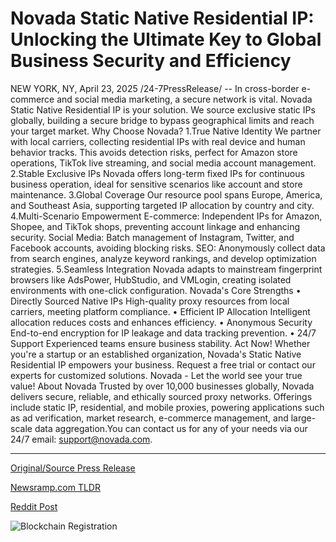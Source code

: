 # Novada Static Native Residential IP: Unlocking the Ultimate Key to Global Business Security and Efficiency

NEW YORK, NY, April 23, 2025 /24-7PressRelease/ -- In cross-border e-commerce and social media marketing, a secure network is vital. Novada Static Native Residential IP is your solution. We source exclusive static IPs globally, building a secure bridge to bypass geographical limits and reach your target market.  Why Choose Novada?  1.True Native Identity We partner with local carriers, collecting residential IPs with real device and human behavior tracks. This avoids detection risks, perfect for Amazon store operations, TikTok live streaming, and social media account management.  2.Stable Exclusive IPs Novada offers long-term fixed IPs for continuous business operation, ideal for sensitive scenarios like account and store maintenance.  3.Global Coverage Our resource pool spans Europe, America, and Southeast Asia, supporting targeted IP allocation by country and city.  4.Multi-Scenario Empowerment E-commerce: Independent IPs for Amazon, Shopee, and TikTok shops, preventing account linkage and enhancing security. Social Media: Batch management of Instagram, Twitter, and Facebook accounts, avoiding blocking risks. SEO: Anonymously collect data from search engines, analyze keyword rankings, and develop optimization strategies.  5.Seamless Integration Novada adapts to mainstream fingerprint browsers like AdsPower, HubStudio, and VMLogin, creating isolated environments with one-click configuration.  Novada's Core Strengths  • Directly Sourced Native IPs High-quality proxy resources from local carriers, meeting platform compliance. • Efficient IP Allocation Intelligent allocation reduces costs and enhances efficiency. • Anonymous Security End-to-end encryption for IP leakage and data tracking prevention. • 24/7 Support Experienced teams ensure business stability.  Act Now! Whether you're a startup or an established organization, Novada's Static Native Residential IP empowers your business. Request a free trial or contact our experts for customized solutions.  Novada - Let the world see your true value!  About Novada Trusted by over 10,000 businesses globally, Novada delivers secure, reliable, and ethically sourced proxy networks. Offerings include static IP, residential, and mobile proxies, powering applications such as ad verification, market research, e-commerce management, and large-scale data aggregation.You can contact us for any of your needs via our 24/7 email: support@novada.com. 

---

[Original/Source Press Release](https://www.24-7pressrelease.com/press-release/522058/novada-static-native-residential-ip-unlocking-the-ultimate-key-to-global-business-security-and-efficiency)
                    

[Newsramp.com TLDR](https://newsramp.com/curated-news/novada-introduces-secure-network-solutions-for-e-commerce-and-social-media-marketing/f56f2003e5fb3abfb0cc25583595d491) 

 



[Reddit Post](https://www.reddit.com/r/MarketingNewsramp/comments/1k7b74u/novada_introduces_secure_network_solutions_for/) 



![Blockchain Registration](https://cdn.newsramp.app/24-7PressRelease/qrcode/254/25/markSzQ_.webp)